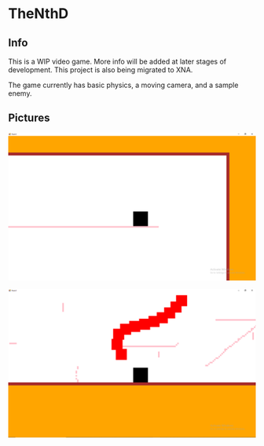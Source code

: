 # TheNthD

## Info
This is a WIP video game. More info will be added at later stages of development. This project is also being migrated to XNA.

The game currently has basic physics, a moving camera, and a sample enemy.

## Pictures
![altText](https://github.com/Exeton/TheNthD/blob/master/pictures/Basic%20Picture.PNG)

![altText](https://github.com/Exeton/TheNthD/blob/master/pictures/Sample%20Enemy.PNG)

